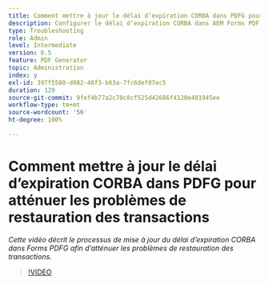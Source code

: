 ```yaml
---
title: Comment mettre à jour le délai d’expiration CORBA dans PDFG pour atténuer les problèmes de restauration des transactions ?
description: Configurer le délai d’expiration CORBA dans AEM Forms PDF Generator pour résoudre les problèmes liés à la restauration des transactions
type: Troubleshooting
role: Admin
level: Intermediate
version: 6.5
feature: PDF Generator
topic: Administration
index: y
exl-id: 397f5580-d982-46f3-b63a-7fc6def07ec5
duration: 129
source-git-commit: 9fef4b77a2c70c8cf525d42686f4120e481945ee
workflow-type: tm+mt
source-wordcount: '56'
ht-degree: 100%

---
```


# Comment mettre à jour le délai d’expiration CORBA dans PDFG pour atténuer les problèmes de restauration des transactions

*Cette vidéo décrit le processus de mise à jour du délai d’expiration CORBA dans Forms PDFG afin d’atténuer les problèmes de restauration des transactions.*

>[!VIDEO](https://video.tv.adobe.com/v/335512?quality=12&learn=on)
